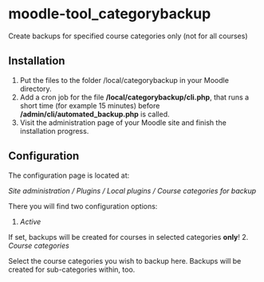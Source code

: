 # moodle-tool_categorybackup
Create backups for specified course categories only (not for all courses)

## Installation
1. Put the files to the folder /local/categorybackup in your Moodle directory.
2. Add a cron job for the file **/local/categorybackup/cli.php**, that runs a short time (for example 15 minutes) before **/admin/cli/automated_backup.php** is called.
3. Visit the administration page of your Moodle site and finish the installation progress.

## Configuration
The configuration page is located at:

*Site administration / Plugins / Local plugins / Course categories for backup*

There you will find two configuration options:
1. *Active*

If set, backups will be created for courses in selected categories **only**!
2. *Course categories*

Select the course categories you wish to backup here. Backups will be created for sub-categories within, too. 
